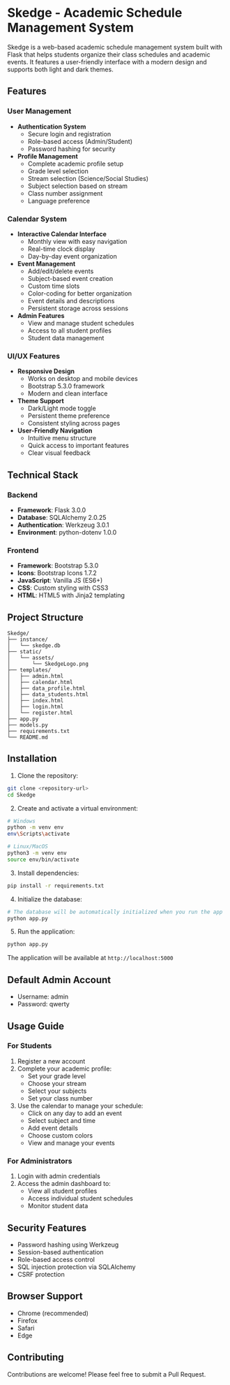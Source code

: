# Skedge - Academic Schedule Management System

Skedge is a web-based academic schedule management system built with Flask that helps students organize their class schedules and academic events. It features a user-friendly interface with a modern design and supports both light and dark themes.

## Features

### User Management
- **Authentication System**
  - Secure login and registration
  - Role-based access (Admin/Student)
  - Password hashing for security
- **Profile Management**
  - Complete academic profile setup
  - Grade level selection
  - Stream selection (Science/Social Studies)
  - Subject selection based on stream
  - Class number assignment
  - Language preference

### Calendar System
- **Interactive Calendar Interface**
  - Monthly view with easy navigation
  - Real-time clock display
  - Day-by-day event organization
- **Event Management**
  - Add/edit/delete events
  - Subject-based event creation
  - Custom time slots
  - Color-coding for better organization
  - Event details and descriptions
  - Persistent storage across sessions
- **Admin Features**
  - View and manage student schedules
  - Access to all student profiles
  - Student data management

### UI/UX Features
- **Responsive Design**
  - Works on desktop and mobile devices
  - Bootstrap 5.3.0 framework
  - Modern and clean interface
- **Theme Support**
  - Dark/Light mode toggle
  - Persistent theme preference
  - Consistent styling across pages
- **User-Friendly Navigation**
  - Intuitive menu structure
  - Quick access to important features
  - Clear visual feedback

## Technical Stack

### Backend
- **Framework**: Flask 3.0.0
- **Database**: SQLAlchemy 2.0.25
- **Authentication**: Werkzeug 3.0.1
- **Environment**: python-dotenv 1.0.0

### Frontend
- **Framework**: Bootstrap 5.3.0
- **Icons**: Bootstrap Icons 1.7.2
- **JavaScript**: Vanilla JS (ES6+)
- **CSS**: Custom styling with CSS3
- **HTML**: HTML5 with Jinja2 templating

## Project Structure
```
Skedge/
├── instance/
│   └── skedge.db
├── static/
│   └── assets/
│       └── SkedgeLogo.png
├── templates/
│   ├── admin.html
│   ├── calendar.html
│   ├── data_profile.html
│   ├── data_students.html
│   ├── index.html
│   ├── login.html
│   └── register.html
├── app.py
├── models.py
├── requirements.txt
└── README.md
```

## Installation

1. Clone the repository:
```bash
git clone <repository-url>
cd Skedge
```

2. Create and activate a virtual environment:
```bash
# Windows
python -m venv env
env\Scripts\activate

# Linux/MacOS
python3 -m venv env
source env/bin/activate
```

3. Install dependencies:
```bash
pip install -r requirements.txt
```

4. Initialize the database:
```bash
# The database will be automatically initialized when you run the app
python app.py
```

5. Run the application:
```bash
python app.py
```

The application will be available at `http://localhost:5000`

## Default Admin Account
- Username: admin
- Password: qwerty

## Usage Guide

### For Students
1. Register a new account
2. Complete your academic profile:
   - Set your grade level
   - Choose your stream
   - Select your subjects
   - Set your class number
3. Use the calendar to manage your schedule:
   - Click on any day to add an event
   - Select subject and time
   - Add event details
   - Choose custom colors
   - View and manage your events

### For Administrators
1. Login with admin credentials
2. Access the admin dashboard to:
   - View all student profiles
   - Access individual student schedules
   - Monitor student data

## Security Features
- Password hashing using Werkzeug
- Session-based authentication
- Role-based access control
- SQL injection protection via SQLAlchemy
- CSRF protection

## Browser Support
- Chrome (recommended)
- Firefox
- Safari
- Edge

## Contributing
Contributions are welcome! Please feel free to submit a Pull Request.